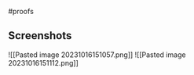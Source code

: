 #proofs  

## Screenshots
![[Pasted image 20231016151057.png]]
![[Pasted image 20231016151112.png]]
